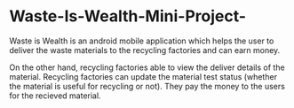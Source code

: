 # Waste-Is-Wealth-Mini-Project-

Waste is Wealth is an android mobile application which helps the user to deliver the waste materials to the recycling factories and can earn money.

On the other hand, recycling factories able to view the deliver details of the material.
Recycling factories can update the material test status (whether the material is useful for recycling or not). They pay the money to the users for the recieved material.

